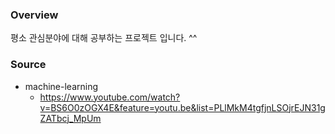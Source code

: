 ### Overview

평소 관심분야에 대해 공부하는 프로젝트 입니다. ^^

### Source

- machine-learning
  - https://www.youtube.com/watch?v=BS6O0zOGX4E&feature=youtu.be&list=PLlMkM4tgfjnLSOjrEJN31gZATbcj_MpUm

